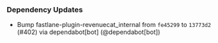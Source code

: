 ### Dependency Updates
* Bump fastlane-plugin-revenuecat_internal from `fe45299` to `13773d2` (#402) via dependabot[bot] (@dependabot[bot])
